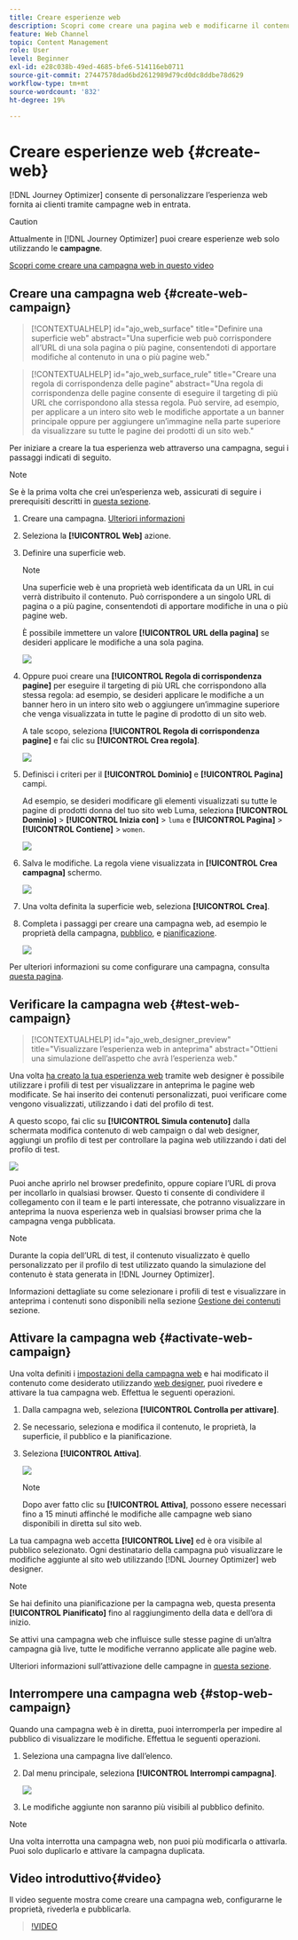 ```yaml
---
title: Creare esperienze web
description: Scopri come creare una pagina web e modificarne il contenuto in Journey Optimizer
feature: Web Channel
topic: Content Management
role: User
level: Beginner
exl-id: e28c038b-49ed-4685-bfe6-514116eb0711
source-git-commit: 27447578dad6bd2612989d79cd0dc8ddbe78d629
workflow-type: tm+mt
source-wordcount: '832'
ht-degree: 19%

---
```


# Creare esperienze web {#create-web}

[!DNL Journey Optimizer] consente di personalizzare l’esperienza web fornita ai clienti tramite campagne web in entrata.

>[!CAUTION]
>
>Attualmente in [!DNL Journey Optimizer] puoi creare esperienze web solo utilizzando le **campagne**.

[Scopri come creare una campagna web in questo video](#video)

## Creare una campagna web {#create-web-campaign}

>[!CONTEXTUALHELP]
>id="ajo_web_surface"
>title="Definire una superficie web"
>abstract="Una superficie web può corrispondere all’URL di una sola pagina o più pagine, consentendoti di apportare modifiche al contenuto in una o più pagine web."

>[!CONTEXTUALHELP]
>id="ajo_web_surface_rule"
>title="Creare una regola di corrispondenza delle pagine"
>abstract="Una regola di corrispondenza delle pagine consente di eseguire il targeting di più URL che corrispondono alla stessa regola. Può servire, ad esempio, per applicare a un intero sito web le modifiche apportate a un banner principale oppure per aggiungere un’immagine nella parte superiore da visualizzare su tutte le pagine dei prodotti di un sito web."

Per iniziare a creare la tua esperienza web attraverso una campagna, segui i passaggi indicati di seguito.

>[!NOTE]
>
>Se è la prima volta che crei un’esperienza web, assicurati di seguire i prerequisiti descritti in [questa sezione](web-prerequisites.md).

1. Creare una campagna. [Ulteriori informazioni](../campaigns/create-campaign.md)

1. Seleziona la **[!UICONTROL Web]** azione.

1. Definire una superficie web.

   >[!NOTE]
   >
   >Una superficie web è una proprietà web identificata da un URL in cui verrà distribuito il contenuto. Può corrispondere a un singolo URL di pagina o a più pagine, consentendoti di apportare modifiche in una o più pagine web.

   È possibile immettere un valore **[!UICONTROL URL della pagina]** se desideri applicare le modifiche a una sola pagina.

   ![](assets/web-campaign-surface.png)

1. Oppure puoi creare una **[!UICONTROL Regola di corrispondenza pagine]** per eseguire il targeting di più URL che corrispondono alla stessa regola: ad esempio, se desideri applicare le modifiche a un banner hero in un intero sito web o aggiungere un’immagine superiore che venga visualizzata in tutte le pagine di prodotto di un sito web.

   A tale scopo, seleziona **[!UICONTROL Regola di corrispondenza pagine]** e fai clic su **[!UICONTROL Crea regola]**.

   ![](assets/web-campaign-matching-rule.png)

1. Definisci i criteri per il **[!UICONTROL Dominio]** e **[!UICONTROL Pagina]** campi.

   Ad esempio, se desideri modificare gli elementi visualizzati su tutte le pagine di prodotti donna del tuo sito web Luma, seleziona **[!UICONTROL Dominio]** > **[!UICONTROL Inizia con]** > `luma` e **[!UICONTROL Pagina]** > **[!UICONTROL Contiene]** > `women`.

   ![](assets/web-pages-matching-rule.png)

1. Salva le modifiche. La regola viene visualizzata in **[!UICONTROL Crea campagna]** schermo.

   ![](assets/web-pages-matching-rule-example.png)

1. Una volta definita la superficie web, seleziona **[!UICONTROL Crea]**.

1. Completa i passaggi per creare una campagna web, ad esempio le proprietà della campagna, [pubblico](../audience/about-audiences.md), e [pianificazione](../campaigns/create-campaign.md#schedule).

   ![](assets/web-campaign-steps.png)

Per ulteriori informazioni su come configurare una campagna, consulta [questa pagina](../campaigns/get-started-with-campaigns.md).

## Verificare la campagna web {#test-web-campaign}

>[!CONTEXTUALHELP]
>id="ajo_web_designer_preview"
>title="Visualizzare l’esperienza web in anteprima"
>abstract="Ottieni una simulazione dell’aspetto che avrà l’esperienza web."

Una volta [ha creato la tua esperienza web](edit-web-content.md) tramite web designer è possibile utilizzare i profili di test per visualizzare in anteprima le pagine web modificate. Se hai inserito dei contenuti personalizzati, puoi verificare come vengono visualizzati, utilizzando i dati del profilo di test.

A questo scopo, fai clic su **[!UICONTROL Simula contenuto]** dalla schermata modifica contenuto di web campaign o dal web designer, aggiungi un profilo di test per controllare la pagina web utilizzando i dati del profilo di test.

![](assets/web-designer-preview.png)

Puoi anche aprirlo nel browser predefinito, oppure copiare l’URL di prova per incollarlo in qualsiasi browser. Questo ti consente di condividere il collegamento con il team e le parti interessate, che potranno visualizzare in anteprima la nuova esperienza web in qualsiasi browser prima che la campagna venga pubblicata.

>[!NOTE]
>
>Durante la copia dell’URL di test, il contenuto visualizzato è quello personalizzato per il profilo di test utilizzato quando la simulazione del contenuto è stata generata in [!DNL Journey Optimizer].

Informazioni dettagliate su come selezionare i profili di test e visualizzare in anteprima i contenuti sono disponibili nella sezione [Gestione dei contenuti](../content-management/preview-test.md) sezione.

## Attivare la campagna web {#activate-web-campaign}

Una volta definiti i [impostazioni della campagna web](#configure-web-campaign) e hai modificato il contenuto come desiderato utilizzando [web designer](edit-web-content.md#work-with-web-designer), puoi rivedere e attivare la tua campagna web. Effettua le seguenti operazioni.

<!--
>[!NOTE]
>
>You can also preview your web campaign content before activating it. [Learn more](#test-web-campaign)-->

1. Dalla campagna web, seleziona **[!UICONTROL Controlla per attivare]**.

1. Se necessario, seleziona e modifica il contenuto, le proprietà, la superficie, il pubblico e la pianificazione.

1. Seleziona **[!UICONTROL Attiva]**.

   ![](assets/web-campaign-activate.png)

   >[!NOTE]
   >
   >Dopo aver fatto clic su **[!UICONTROL Attiva]**, possono essere necessari fino a 15 minuti affinché le modifiche alle campagne web siano disponibili in diretta sul sito web.

La tua campagna web accetta **[!UICONTROL Live]** ed è ora visibile al pubblico selezionato. Ogni destinatario della campagna può visualizzare le modifiche aggiunte al sito web utilizzando [!DNL Journey Optimizer] web designer.

>[!NOTE]
>
>Se hai definito una pianificazione per la campagna web, questa presenta **[!UICONTROL Pianificato]** fino al raggiungimento della data e dell’ora di inizio.
>
>Se attivi una campagna web che influisce sulle stesse pagine di un’altra campagna già live, tutte le modifiche verranno applicate alle pagine web.

Ulteriori informazioni sull’attivazione delle campagne in [questa sezione](../campaigns/review-activate-campaign.md).

## Interrompere una campagna web {#stop-web-campaign}

Quando una campagna web è in diretta, puoi interromperla per impedire al pubblico di visualizzare le modifiche. Effettua le seguenti operazioni.

1. Seleziona una campagna live dall’elenco.

1. Dal menu principale, seleziona **[!UICONTROL Interrompi campagna]**.

   ![](assets/web-campaign-stop.png)

1. Le modifiche aggiunte non saranno più visibili al pubblico definito.

>[!NOTE]
>
>Una volta interrotta una campagna web, non puoi più modificarla o attivarla. Puoi solo duplicarlo e attivare la campagna duplicata.

## Video introduttivo{#video}

Il video seguente mostra come creare una campagna web, configurarne le proprietà, rivederla e pubblicarla.

>[!VIDEO](https://video.tv.adobe.com/v/3418800/?quality=12&learn=on)